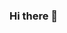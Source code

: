 ### Hi there 👋

<!--
**Yousifnaim/Yousifnaim** is a ✨ _special_ ✨ repository because its `README.md` (this file) appears on your GitHub profile.

Here are some ideas to get you started:

- 🔭 I’m currently working As a Sotware Quality Assuranc

